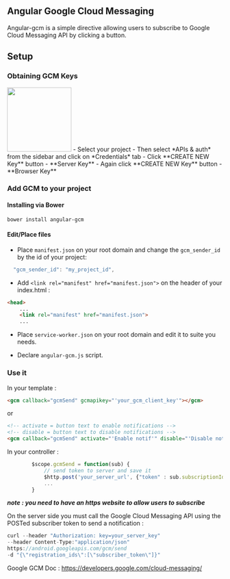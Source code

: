 ## Angular Google Cloud Messaging

Angular-gcm is a simple directive allowing users to subscribe to Google Cloud Messaging API by clicking a button.

## Setup

### Obtaining GCM Keys

<img src="http://images.google.com/intl/en_ALL/images/srpr/logo6w.png" width="150">
- Select your project
- Then select *APIs & auth* from the sidebar and click on *Credentials* tab
- Click **CREATE NEW Key** button
 - **Server Key**
- Again click **CREATE NEW Key** button
 - **Browser Key**

### Add GCM to your project

#### Installing via Bower

```
bower install angular-gcm
```

#### Edit/Place files

 - Place `manifest.json` on your root domain and change the `gcm_sender_id` by the id of your project:

```javascript
  "gcm_sender_id": "my_project_id",
```

 - Add `<link rel="manifest" href="manifest.json">` on the header of your index.html :

```html
<head>
	...
    <link rel="manifest" href="manifest.json">
    ...
```

 - Place `service-worker.json` on your root domain and edit it to suite you needs.

 - Declare `angular-gcm.js` script.

### Use it

In your template :

```html
<gcm callback="gcmSend" gcmapikey="'your_gcm_client_key'"></gcm>
```

or
```html
<!-- activate = button text to enable notifications -->
<!-- disable = button text to disable notifications -->
<gcm callback="gcmSend" activate="'Enable notif'" disable="'Disable notif'" gcmapikey="'your_gcm_client_key'"></gcm>
```
In your controller :

```javascript
		$scope.gcmSend = function(sub) {
			// send token to server and save it
			$http.post('your_server_url', {"token" : sub.subscriptionId})
			...
		}
```

***note : you need to have an https website to allow users to subscribe***

On the server side you must call the Google Cloud Messaging API using the POSTed subscriber token to send a notification :

```javascript
curl --header "Authorization: key=your_server_key"
--header Content-Type:"application/json"
https://android.googleapis.com/gcm/send
-d "{\"registration_ids\":[\"subscriber_token\"]}"
```

Google GCM Doc : https://developers.google.com/cloud-messaging/